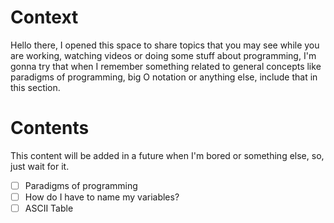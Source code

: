 # Context
Hello there, I opened this space to share topics that you may see while you are working, watching videos or doing some stuff about programming, I'm gonna try that when I remember something related to general concepts like paradigms of programming, big O notation or anything else, include that in this section. 

# Contents 
This content will be added in a future when I'm bored or something else, so, just wait for it.

- [ ] Paradigms of programming
- [ ] How do I have to name my variables?
- [ ] ASCII Table